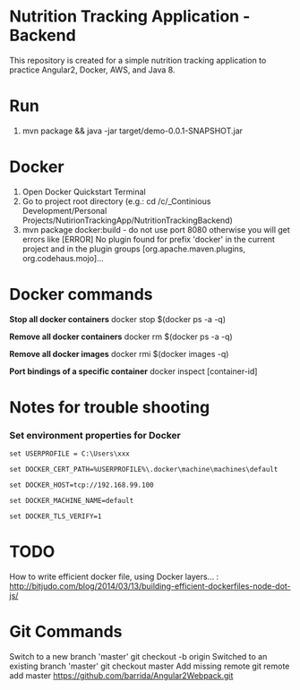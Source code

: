 # Nutrition Tracking Application  - Backend
This repository is created for a simple nutrition tracking application to practice Angular2, Docker, AWS, and Java 8.

# Run

1.	mvn package && java -jar target/demo-0.0.1-SNAPSHOT.jar

# Docker

1.	Open Docker Quickstart Terminal
2.	Go to project root directory (e.g.: cd /c/_Continious Development/Personal Projects/NutirionTrackingApp/NutritionTrackingBackend)
3.	mvn package docker:build - do not use port 8080 otherwise you will get errors like [ERROR] No plugin found for prefix 'docker' in the current project and in the plugin groups [org.apache.maven.plugins, org.codehaus.mojo]...

# Docker commands

**Stop all docker containers**
	docker stop $(docker ps -a -q)

**Remove all docker containers**
	docker rm $(docker ps -a -q)

**Remove all docker images**
	docker rmi $(docker images -q)

**Port bindings of a specific container**
	docker inspect [container-id]

# Notes for trouble shooting

### Set environment properties for Docker ###

	set USERPROFILE = C:\Users\xxx
	
	set DOCKER_CERT_PATH=%USERPROFILE%\.docker\machine\machines\default
	
	set DOCKER_HOST=tcp://192.168.99.100
	
	set DOCKER_MACHINE_NAME=default
	
	set DOCKER_TLS_VERIFY=1
 	
# TODO
How to write efficient docker file, using Docker layers... : http://bitjudo.com/blog/2014/03/13/building-efficient-dockerfiles-node-dot-js/

# Git Commands
Switch to a new branch 'master'
	git checkout -b origin 
Switched to an existing branch 'master'
	git checkout master
Add missing remote 
	git remote add master https://github.com/barrida/Angular2Webpack.git
